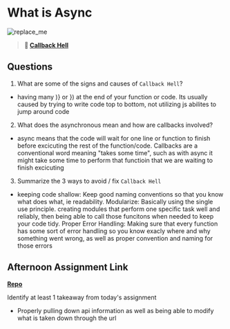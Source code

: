 # What is Async

![replace_me](https://codeworks.blob.core.windows.net/public/assets/img/illustrations/placeholder.svg)

> **📖 [Callback Hell](https://codeworksacademy.com/fs-student-guide/resources/wk4/01-Callbacks)**

## Questions

1. What are some of the signs and causes of `Callback Hell`?
- having many )} or }) at the end of your function or code. Its usually caused by trying to write code top to bottom, not utilizing js abilites to jump around code
2. What does the asynchronous mean and how are callbacks involved?
- async means that the code will wait for one line or function to finish before excicuting the rest of the function/code. Callbacks are a conventional word meaning "takes some time", such as with async it might take some time to perform that functioin that we are waiting to finish excicuting
3. Summarize the 3 ways to avoid / fix `Callback Hell`
- keeping code shallow: Keep good naming conventions so that you know what does what, ie readability. Modularize: Basically using the single use principle. creating modules that perform one specific task well and reliably, then being able to call those funcitons when needed to keep your code tidy. Proper Error Handling: Making sure that every function has some sort of error handling so you know exacly where and why something went wrong, as well as proper convention and naming for those errors
## Afternoon Assignment Link

**[Repo](https://github.com/Jacobzeme8/Trivia)**

Identify at least 1 takeaway from today's assignment
- Properly pulling down api information as well as being able to modify what is taken down through the url